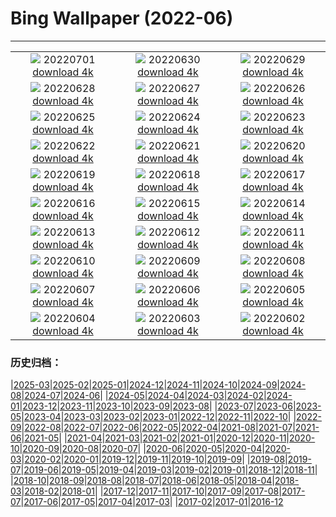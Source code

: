 # Bing Wallpaper (2022-06)
**************
| | | |
|:-:|:-:|:-:|
| ![](https://www.bing.com/th?id=OHR.AcramanCrater_EN-CA5510925388_1920x1080.jpg) 20220701 [download 4k](https://www.bing.com/th?id=OHR.AcramanCrater_EN-CA5510925388_UHD.jpg) | ![](https://www.bing.com/th?id=OHR.PhangNgaBay_EN-CA5544991993_1920x1080.jpg) 20220630 [download 4k](https://www.bing.com/th?id=OHR.PhangNgaBay_EN-CA5544991993_UHD.jpg) | ![](https://www.bing.com/th?id=OHR.TafilaletOasis_EN-CA5108937045_1920x1080.jpg) 20220629 [download 4k](https://www.bing.com/th?id=OHR.TafilaletOasis_EN-CA5108937045_UHD.jpg) |
| ![](https://www.bing.com/th?id=OHR.ValensoleLavender_EN-CA6579604648_1920x1080.jpg) 20220628 [download 4k](https://www.bing.com/th?id=OHR.ValensoleLavender_EN-CA6579604648_UHD.jpg) | ![](https://www.bing.com/th?id=OHR.Pride2022_EN-CA5508434486_1920x1080.jpg) 20220627 [download 4k](https://www.bing.com/th?id=OHR.Pride2022_EN-CA5508434486_UHD.jpg) | ![](https://www.bing.com/th?id=OHR.KellysBeach_EN-CA0238104001_1920x1080.jpg) 20220626 [download 4k](https://www.bing.com/th?id=OHR.KellysBeach_EN-CA0238104001_UHD.jpg) |
| ![](https://www.bing.com/th?id=OHR.CenoteDiver_EN-CA8812522578_1920x1080.jpg) 20220625 [download 4k](https://www.bing.com/th?id=OHR.CenoteDiver_EN-CA8812522578_UHD.jpg) | ![](https://www.bing.com/th?id=OHR.MostarBridge_EN-CA4756750870_1920x1080.jpg) 20220624 [download 4k](https://www.bing.com/th?id=OHR.MostarBridge_EN-CA4756750870_UHD.jpg) | ![](https://www.bing.com/th?id=OHR.AmazonianEcuador_EN-CA4610914171_1920x1080.jpg) 20220623 [download 4k](https://www.bing.com/th?id=OHR.AmazonianEcuador_EN-CA4610914171_UHD.jpg) |
| ![](https://www.bing.com/th?id=OHR.WritingOnStone_EN-CA9659252391_1920x1080.jpg) 20220622 [download 4k](https://www.bing.com/th?id=OHR.WritingOnStone_EN-CA9659252391_UHD.jpg) | ![](https://www.bing.com/th?id=OHR.SwallowtailFlower_EN-CA4511423307_1920x1080.jpg) 20220621 [download 4k](https://www.bing.com/th?id=OHR.SwallowtailFlower_EN-CA4511423307_UHD.jpg) | ![](https://www.bing.com/th?id=OHR.Cassowary_EN-CA4426830486_1920x1080.jpg) 20220620 [download 4k](https://www.bing.com/th?id=OHR.Cassowary_EN-CA4426830486_UHD.jpg) |
| ![](https://www.bing.com/th?id=OHR.CelebratingSurfing_EN-CA4334887480_1920x1080.jpg) 20220619 [download 4k](https://www.bing.com/th?id=OHR.CelebratingSurfing_EN-CA4334887480_UHD.jpg) | ![](https://www.bing.com/th?id=OHR.Balsamroot_EN-CA4136638866_1920x1080.jpg) 20220618 [download 4k](https://www.bing.com/th?id=OHR.Balsamroot_EN-CA4136638866_UHD.jpg) | ![](https://www.bing.com/th?id=OHR.SeonamTemple_EN-CA3734883778_1920x1080.jpg) 20220617 [download 4k](https://www.bing.com/th?id=OHR.SeonamTemple_EN-CA3734883778_UHD.jpg) |
| ![](https://www.bing.com/th?id=OHR.ClingmansDome_EN-CA1414530814_1920x1080.jpg) 20220616 [download 4k](https://www.bing.com/th?id=OHR.ClingmansDome_EN-CA1414530814_UHD.jpg) | ![](https://www.bing.com/th?id=OHR.MuseumMile_EN-CA3391754818_1920x1080.jpg) 20220615 [download 4k](https://www.bing.com/th?id=OHR.MuseumMile_EN-CA3391754818_UHD.jpg) | ![](https://www.bing.com/th?id=OHR.OkavangoElephant_EN-CA3174382448_1920x1080.jpg) 20220614 [download 4k](https://www.bing.com/th?id=OHR.OkavangoElephant_EN-CA3174382448_UHD.jpg) |
| ![](https://www.bing.com/th?id=OHR.SierraPonce_EN-CA3013054784_1920x1080.jpg) 20220613 [download 4k](https://www.bing.com/th?id=OHR.SierraPonce_EN-CA3013054784_UHD.jpg) | ![](https://www.bing.com/th?id=OHR.MisoolIsland_EN-CA2837930886_1920x1080.jpg) 20220612 [download 4k](https://www.bing.com/th?id=OHR.MisoolIsland_EN-CA2837930886_UHD.jpg) | ![](https://www.bing.com/th?id=OHR.RedTrillium_EN-CA3763085365_1920x1080.jpg) 20220611 [download 4k](https://www.bing.com/th?id=OHR.RedTrillium_EN-CA3763085365_UHD.jpg) |
| ![](https://www.bing.com/th?id=OHR.SweetheartAbbey_EN-CA2629210143_1920x1080.jpg) 20220610 [download 4k](https://www.bing.com/th?id=OHR.SweetheartAbbey_EN-CA2629210143_UHD.jpg) | ![](https://www.bing.com/th?id=OHR.CommonDolphin_EN-CA2493527776_1920x1080.jpg) 20220609 [download 4k](https://www.bing.com/th?id=OHR.CommonDolphin_EN-CA2493527776_UHD.jpg) | ![](https://www.bing.com/th?id=OHR.HaagaRhododendron_EN-CA2029533533_1920x1080.jpg) 20220608 [download 4k](https://www.bing.com/th?id=OHR.HaagaRhododendron_EN-CA2029533533_UHD.jpg) |
| ![](https://www.bing.com/th?id=OHR.IndigoBunting_EN-CA1918469124_1920x1080.jpg) 20220607 [download 4k](https://www.bing.com/th?id=OHR.IndigoBunting_EN-CA1918469124_UHD.jpg) | ![](https://www.bing.com/th?id=OHR.RapadalenSNP_EN-CA8010953917_1920x1080.jpg) 20220606 [download 4k](https://www.bing.com/th?id=OHR.RapadalenSNP_EN-CA8010953917_UHD.jpg) | ![](https://www.bing.com/th?id=OHR.AerialPacificRim_EN-CA4751718969_1920x1080.jpg) 20220605 [download 4k](https://www.bing.com/th?id=OHR.AerialPacificRim_EN-CA4751718969_UHD.jpg) |
| ![](https://www.bing.com/th?id=OHR.MoabCycling_EN-CA6642724348_1920x1080.jpg) 20220604 [download 4k](https://www.bing.com/th?id=OHR.MoabCycling_EN-CA6642724348_UHD.jpg) | ![](https://www.bing.com/th?id=OHR.QueenJubilee_EN-CA1366427182_1920x1080.jpg) 20220603 [download 4k](https://www.bing.com/th?id=OHR.QueenJubilee_EN-CA1366427182_UHD.jpg) | ![](https://www.bing.com/th?id=OHR.MarovoLagoon_EN-CA1251233431_1920x1080.jpg) 20220602 [download 4k](https://www.bing.com/th?id=OHR.MarovoLagoon_EN-CA1251233431_UHD.jpg) |

### 历史归档：

|[2025-03](/../2025-03/2025-03.md)|[2025-02](/../2025-02/2025-02.md)|[2025-01](/../2025-01/2025-01.md)|[2024-12](/../2024-12/2024-12.md)|[2024-11](/../2024-11/2024-11.md)|[2024-10](/../2024-10/2024-10.md)|[2024-09](/../2024-09/2024-09.md)|[2024-08](/../2024-08/2024-08.md)|[2024-07](/../2024-07/2024-07.md)|[2024-06](/../2024-06/2024-06.md)|
|[2024-05](/../2024-05/2024-05.md)|[2024-04](/../2024-04/2024-04.md)|[2024-03](/../2024-03/2024-03.md)|[2024-02](/../2024-02/2024-02.md)|[2024-01](/../2024-01/2024-01.md)|[2023-12](/../2023-12/2023-12.md)|[2023-11](/../2023-11/2023-11.md)|[2023-10](/../2023-10/2023-10.md)|[2023-09](/../2023-09/2023-09.md)|[2023-08](/../2023-08/2023-08.md)|
|[2023-07](/../2023-07/2023-07.md)|[2023-06](/../2023-06/2023-06.md)|[2023-05](/../2023-05/2023-05.md)|[2023-04](/../2023-04/2023-04.md)|[2023-03](/../2023-03/2023-03.md)|[2023-02](/../2023-02/2023-02.md)|[2023-01](/../2023-01/2023-01.md)|[2022-12](/../2022-12/2022-12.md)|[2022-11](/../2022-11/2022-11.md)|[2022-10](/../2022-10/2022-10.md)|
|[2022-09](/../2022-09/2022-09.md)|[2022-08](/../2022-08/2022-08.md)|[2022-07](/../2022-07/2022-07.md)|[2022-06](/2022-06.md)|[2022-05](/../2022-05/2022-05.md)|[2022-04](/../2022-04/2022-04.md)|[2021-08](/../2021-08/2021-08.md)|[2021-07](/../2021-07/2021-07.md)|[2021-06](/../2021-06/2021-06.md)|[2021-05](/../2021-05/2021-05.md)|
|[2021-04](/../2021-04/2021-04.md)|[2021-03](/../2021-03/2021-03.md)|[2021-02](/../2021-02/2021-02.md)|[2021-01](/../2021-01/2021-01.md)|[2020-12](/../2020-12/2020-12.md)|[2020-11](/../2020-11/2020-11.md)|[2020-10](/../2020-10/2020-10.md)|[2020-09](/../2020-09/2020-09.md)|[2020-08](/../2020-08/2020-08.md)|[2020-07](/../2020-07/2020-07.md)|
|[2020-06](/../2020-06/2020-06.md)|[2020-05](/../2020-05/2020-05.md)|[2020-04](/../2020-04/2020-04.md)|[2020-03](/../2020-03/2020-03.md)|[2020-02](/../2020-02/2020-02.md)|[2020-01](/../2020-01/2020-01.md)|[2019-12](/../2019-12/2019-12.md)|[2019-11](/../2019-11/2019-11.md)|[2019-10](/../2019-10/2019-10.md)|[2019-09](/../2019-09/2019-09.md)|
|[2019-08](/../2019-08/2019-08.md)|[2019-07](/../2019-07/2019-07.md)|[2019-06](/../2019-06/2019-06.md)|[2019-05](/../2019-05/2019-05.md)|[2019-04](/../2019-04/2019-04.md)|[2019-03](/../2019-03/2019-03.md)|[2019-02](/../2019-02/2019-02.md)|[2019-01](/../2019-01/2019-01.md)|[2018-12](/../2018-12/2018-12.md)|[2018-11](/../2018-11/2018-11.md)|
|[2018-10](/../2018-10/2018-10.md)|[2018-09](/../2018-09/2018-09.md)|[2018-08](/../2018-08/2018-08.md)|[2018-07](/../2018-07/2018-07.md)|[2018-06](/../2018-06/2018-06.md)|[2018-05](/../2018-05/2018-05.md)|[2018-04](/../2018-04/2018-04.md)|[2018-03](/../2018-03/2018-03.md)|[2018-02](/../2018-02/2018-02.md)|[2018-01](/../2018-01/2018-01.md)|
|[2017-12](/../2017-12/2017-12.md)|[2017-11](/../2017-11/2017-11.md)|[2017-10](/../2017-10/2017-10.md)|[2017-09](/../2017-09/2017-09.md)|[2017-08](/../2017-08/2017-08.md)|[2017-07](/../2017-07/2017-07.md)|[2017-06](/../2017-06/2017-06.md)|[2017-05](/../2017-05/2017-05.md)|[2017-04](/../2017-04/2017-04.md)|[2017-03](/../2017-03/2017-03.md)|
|[2017-02](/../2017-02/2017-02.md)|[2017-01](/../2017-01/2017-01.md)|[2016-12](/../2016-12/2016-12.md)